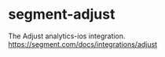 # segment-adjust
The Adjust analytics-ios integration. https://segment.com/docs/integrations/adjust
